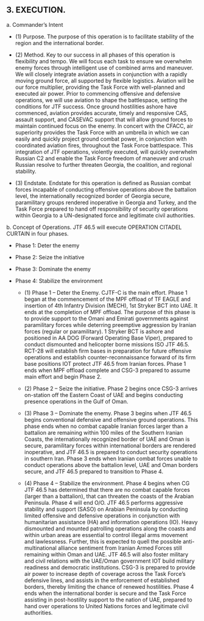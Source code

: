 ## 3. EXECUTION.

a.  Commander’s Intent

  - (1) Purpose.  The purpose of this operation is to facilitate stability of the region and the international border.

  - (2) Method.  Key to our success in all phases of this operation is flexibility and tempo.  We will focus each task to ensure we overwhelm enemy forces through intelligent use of combined arms and maneuver.  We will closely integrate aviation assets in conjunction with a rapidly moving ground force, all supported by flexible logistics.  Aviation will be our force multiplier, providing the Task Force with well-planned and executed air power.  Prior to commencing offensive and defensive operations, we will use aviation to shape the battlespace, setting the conditions for JTF success.  Once ground hostilities ashore have commenced, aviation provides accurate, timely and responsive CAS, assault support, and CASEVAC support that will allow ground forces to maintain continued focus on the enemy.  In concert with the CFACC, air superiority provides the Task Force with an umbrella in which we can easily and quickly project ground combat power, in conjunction with coordinated aviation fires, throughout the Task Force battlespace.  This integration of JTF operations, violently executed, will quickly overwhelm Russian C2 and enable the Task Force freedom of maneuver and crush Russian resolve to further threaten Georgia, the coalition, and regional stability. 

  - (3) Endstate.  Endstate for this operation is defined as Russian combat forces incapable of conducting offensive operations above the battalion level, the internationally recognized border of Georgia secure, paramilitary groups rendered inoperative in Georgia and Turkey, and the Task Force prepared to hand off responsibility of security operations within Georgia to a UN-designated force and legitimate civil authorities. 

b.  Concept of Operations.  JTF 46.5 will execute OPERATION CITADEL CURTAIN in four phases.

  -	Phase 1:  Deter the enemy
  -	Phase 2:  Seize the initiative
  -	Phase 3:  Dominate the enemy
  -	Phase 4:  Stabilize the environment

    - (1) Phase 1 – Deter the Enemy.  CJTF-C is the main effort.  Phase 1 began at the commencement of the MPF offload of TF EAGLE and insertion of 4th Infantry Division (MECH), 1st Stryker BCT into UAE.  It ends at the completion of MPF offload.  The purpose of this phase is to provide support to the Omani and Emirati governments against paramilitary forces while deterring preemptive aggression by Iranian forces (regular or paramilitary).  1 Stryker BCT is ashore and positioned in AA DOG (Forward Operating Base Viper), prepared to conduct dismounted and helicopter borne missions ISO JTF 46.5. RCT-28 will establish firm bases in preparation for future offensive operations and establish counter-reconnaissance forward of its firm base positions IOT protect JTF 46.5 from Iranian forces.  Phase 1 ends when MPF offload complete and CSG-3 prepared to assume main effort and begin Phase 2.

    - (2) Phase 2 – Seize the initiative.  Phase 2 begins once CSG-3 arrives on-station off the Eastern Coast of UAE and begins conducting presence operations in the Gulf of Oman.

    - (3) Phase 3 – Dominate the enemy.  Phase 3 begins when JTF 46.5 begins conventional defensive and offensive ground operations.  This phase ends when no combat capable Iranian forces larger than a battalion are remaining within 100 miles of the Southern Iranian Coasts, the internationally recognized border of UAE and Oman is secure, paramilitary forces within international borders are rendered inoperative, and JTF 46.5 is prepared to conduct security operations in southern Iran.  Phase 3 ends when Iranian combat forces unable to conduct operations above the battalion level, UAE and Oman borders secure, and JTF 46.5 prepared to transition to Phase 4.

    - (4) Phase 4 – Stabilize the environment.  Phase 4 begins when CG JTF 46.5 has determined that there are no combat capable forces (larger than a battalion), that can threaten the coasts of the Arabian Peninsula.  Phase 4 will end O/O.  JTF 46.5 performs aggressive stability and support (SASO) on Arabian Peninsula by conducting limited offensive and defensive operations in conjunction with humanitarian assistance (HA) and information operations (IO).  Heavy dismounted and mounted patrolling operations along the coasts and within urban areas are essential to control illegal arms movement and lawlessness.  Further, this is expected to quell the possible anti-multinational alliance sentiment from Iranian Armed Forces still remaining within Oman and UAE.  JTF 46.5 will also foster military and civil relations with the UAE/Oman government IOT build military readiness and democratic institutions.  CSG-3 is prepared to provide air power to increase depth of coverage across the Task Force’s defensive lines, and assists in the enforcement of established borders, thereby limiting the chance of renewed hostilities.  Phase 4 ends when the international border is secure and the Task Force assisting in post-hostility support to the nation of UAE, prepared to hand over operations to United Nations forces and legitimate civil authorities.

